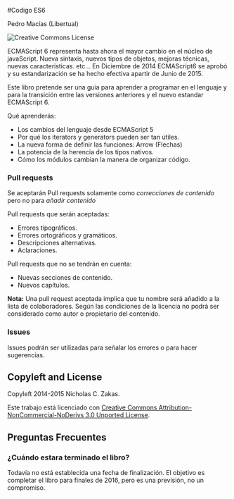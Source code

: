 #Codigo ES6

Pedro Macías (Libertual)

![Creative Commons License](http://i.creativecommons.org/l/by-nc-nd/3.0/88x31.png)

ECMAScript 6 representa hasta ahora el mayor cambio en el núcleo de javaScript. Nueva sintaxis, nuevos tipos de objetos, mejoras técnicas, nuevas caracteristicas. etc... En Diciembre de 2014 ECMAScript6 se aprobó y su estandarización se ha hecho efectiva apartir de Junio de 2015. 

Este libro pretende ser una guia para aprender a programar en el lenguaje y para la transición entre las versiones anteriores y el nuevo estandar ECMAScript 6. 

Qué aprenderás:

* Los cambios del lenguaje desde ECMAScript 5
* Por qué los iterators y generators pueden ser tan útiles.
* La nueva forma de definir las funciones: Arrow (Flechas)
* La potencia de la herencia de los tipos nativos.
* Cómo los módulos cambian la manera de organizar código.

### Pull requests

Se aceptarán Pull requests solamente como *correcciones de contenido* pero no para *añadir contenido* 

Pull requests que serán aceptadas:

* Errores tipográficos.
* Errores ortográficos y gramáticos.
* Descripciones alternativas.
* Aclaraciones.

Pull requests que no se tendrán en cuenta:

* Nuevas secciones de contenido.
* Nuevos capítulos.

**Nota:** Una pull request aceptada implica que tu nombre será añadido a la lista de colaboradores. Según las condiciones de la licencia no podrá ser considerado como autor o propietario del contenido.

### Issues

Issues podrán ser utilizadas para señalar los errores o para hacer sugerencias.


## Copyleft and License

Copyleft 2014-2015 Nicholas C. Zakas.

Este trabajo está licenciado con [Creative Commons Attribution-NonCommercial-NoDerivs 3.0 Unported License](http://creativecommons.org/licenses/by-nc-nd/3.0/).

## Preguntas Frecuentes

### ¿Cuándo estara terminado el libro?

Todavía no está establecida una fecha de finalización. El objetivo es completar el libro para finales de 2016, pero es una previsión, no un compromiso. 




